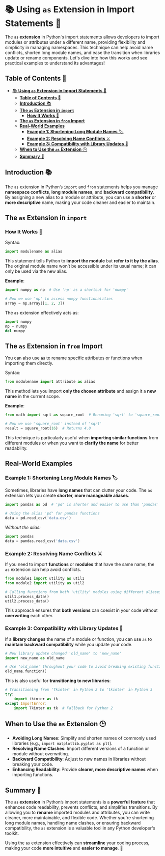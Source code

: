 # 📚 **Using `as` Extension in Import Statements** 🐍

The **`as` extension** in Python's import statements allows developers to import modules or attributes under a different name, providing flexibility and simplicity in managing namespaces. This technique can help avoid name conflicts, shorten long module names, and ease the transition when libraries update or rename components. Let's dive into how this works and see practical examples to understand its advantages!

## **Table of Contents** 📖

- [📚 **Using `as` Extension in Import Statements** 🐍](#-using-as-extension-in-import-statements-)
  - [**Table of Contents** 📖](#table-of-contents-)
  - [**Introduction** 📚](#introduction-)
  - [**The `as` Extension in `import`**](#the-as-extension-in-import)
    - [**How It Works** 🔄](#how-it-works-)
  - [**The `as` Extension in `from` Import**](#the-as-extension-in-from-import)
  - [**Real-World Examples**](#real-world-examples)
    - [**Example 1: Shortening Long Module Names** 🏷️](#example-1-shortening-long-module-names-️)
    - [**Example 2: Resolving Name Conflicts** ⚔️](#example-2-resolving-name-conflicts-️)
    - [**Example 3: Compatibility with Library Updates** 🔄](#example-3-compatibility-with-library-updates-)
  - [**When to Use the `as` Extension** 🕒](#when-to-use-the-as-extension-)
  - [**Summary** 📜](#summary-)

## **Introduction** 📚

The `as` extension in Python’s `import` and `from` statements helps you manage **namespace conflicts**, **long module names**, and **backward compatibility**. By assigning a new alias to a module or attribute, you can use a **shorter** or **more descriptive** name, making your code cleaner and easier to maintain. 

## **The `as` Extension in `import`**

### **How It Works** 🔄

Syntax:
```python
import modulename as alias
```
This statement tells Python to **import the module** but **refer to it by the alias**. The original module name won’t be accessible under its usual name; it can only be used via the new alias.

**Example:**
```python
import numpy as np  # Use 'np' as a shortcut for 'numpy'

# Now we use 'np' to access numpy functionalities
array = np.array([1, 2, 3])
```

The **`as`** extension effectively acts as:
```python
import numpy
np = numpy
del numpy
```

## **The `as` Extension in `from` Import**

You can also use **`as`** to rename specific attributes or functions when importing them directly.

Syntax:
```python
from modulename import attribute as alias
```
This method lets you import **only the chosen attribute** and assign it a **new name** in the current scope.

**Example:**
```python
from math import sqrt as square_root  # Renaming 'sqrt' to 'square_root'

# Now we use 'square_root' instead of 'sqrt'
result = square_root(16)  # Returns 4.0
```

This technique is particularly useful when **importing similar functions** from different modules or when you want to **clarify the name** for better readability.

## **Real-World Examples**

### **Example 1: Shortening Long Module Names** 🏷️

Sometimes, libraries have **long names** that can clutter your code. The `as` extension lets you create **shorter, more manageable aliases**.
```python
import pandas as pd  # 'pd' is shorter and easier to use than 'pandas'

# Using the alias 'pd' for pandas functions
data = pd.read_csv('data.csv')
```
*Without the alias:*
```python
import pandas
data = pandas.read_csv('data.csv')
```

### **Example 2: Resolving Name Conflicts** ⚔️

If you need to import **functions** or **modules** that have the same name, the `as` extension can help avoid conflicts.
```python
from module1 import utility as util1
from module2 import utility as util2

# Calling functions from both 'utility' modules using different aliases
util1.process_data()
util2.process_data()
```

This approach ensures that **both versions** can coexist in your code without **overwriting** each other.

### **Example 3: Compatibility with Library Updates** 🔄

If a **library changes** the name of a module or function, you can use `as` to **maintain backward compatibility** while you update your code.
```python
# New library update changed 'old_name' to 'new_name'
import new_name as old_name

# Use 'old_name' throughout your code to avoid breaking existing functionality
old_name.function()
```
This is also useful for **transitioning to new libraries**:
```python
# Transitioning from 'Tkinter' in Python 2 to 'tkinter' in Python 3
try:
    import tkinter as tk
except ImportError:
    import Tkinter as tk  # Fallback for Python 2
```

## **When to Use the `as` Extension** 🕒

- **Avoiding Long Names**: Simplify and shorten names of commonly used libraries (e.g., `import matplotlib.pyplot as plt`).
- **Resolving Name Clashes**: Import different versions of a function or module without overwriting.
- **Backward Compatibility**: Adjust to new names in libraries without breaking your code.
- **Enhancing Readability**: Provide **clearer, more descriptive names** when importing functions.

## **Summary** 📜

The **`as` extension** in Python’s import statements is a **powerful feature** that enhances code readability, prevents conflicts, and simplifies transitions. By allowing you to **rename** imported modules and attributes, you can write cleaner, more maintainable, and flexible code. Whether you're shortening long module names, handling name clashes, or ensuring backward compatibility, the `as` extension is a valuable tool in any Python developer's toolkit.

Using the `as` extension effectively can **streamline** your coding process, making your code **more intuitive** and **easier to manage**. 🧩